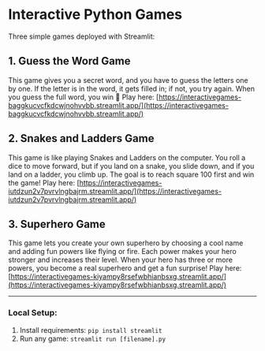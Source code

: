 # Interactive Python Games

Three simple games deployed with Streamlit:

## 1. Guess the Word Game
This game gives you a secret word, and you have to guess the letters one by one. If the letter is in the word, it gets filled in; if not, you try again. When you guess the full word, you win 🎉
Play here: [https://interactivegames-baggkucvcfkdcwjnohvvbb.streamlit.app/](https://interactivegames-baggkucvcfkdcwjnohvvbb.streamlit.app/)

## 2. Snakes and Ladders Game
This game is like playing Snakes and Ladders on the computer. You roll a dice to move forward, but if you land on a snake, you slide down, and if you land on a ladder, you climb up. The goal is to reach square 100 first and win the game! 
Play here: [https://interactivegames-iutdzun2v7pvrvlngbajrm.streamlit.app/](https://interactivegames-iutdzun2v7pvrvlngbajrm.streamlit.app/)

## 3. Superhero Game
This game lets you create your own superhero by choosing a cool name and adding fun powers like flying or fire. Each power makes your hero stronger and increases their level. When your hero has three or more powers, you become a real superhero and get a fun surprise! 
Play here: [https://interactivegames-kiyampy8rsefwbhianbsxg.streamlit.app/](https://interactivegames-kiyampy8rsefwbhianbsxg.streamlit.app/)

---

### Local Setup:
1. Install requirements: `pip install streamlit`
2. Run any game: `streamlit run [filename].py`
